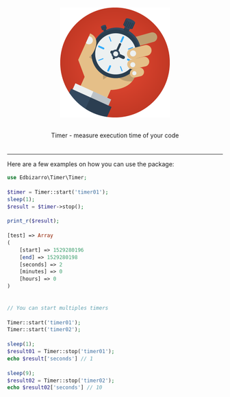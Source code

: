 <p align="center">
    <img src="https://raw.githubusercontent.com/edbizarro/timer/master/stopwatch.png">
</p>
<p align="center" style="margin: 30px 0 35px;">Timer - measure execution time of your code</p>


---

Here are a few examples on how you can use the package:

```php
use Edbizarro\Timer\Timer;

$timer = Timer::start('timer01');
sleep(1);
$result = $timer->stop();

print_r($result);

[test] => Array
(
    [start] => 1529280196
    [end] => 1529280198
    [seconds] => 2
    [minutes] => 0
    [hours] => 0
)


// You can start multiples timers

Timer::start('timer01');
Timer::start('timer02');

sleep(1);
$result01 = Timer::stop('timer01');
echo $result['seconds'] // 1

sleep(9);
$result02 = Timer::stop('timer02');
echo $result02['seconds'] // 10

```
